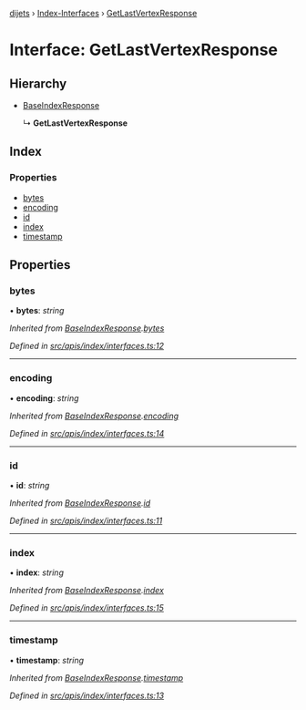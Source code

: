 [dijets](../README.md) › [Index-Interfaces](../modules/index_interfaces.md) › [GetLastVertexResponse](index_interfaces.getlastvertexresponse.md)

# Interface: GetLastVertexResponse

## Hierarchy

* [BaseIndexResponse](index_interfaces.baseindexresponse.md)

  ↳ **GetLastVertexResponse**

## Index

### Properties

* [bytes](index_interfaces.getlastvertexresponse.md#bytes)
* [encoding](index_interfaces.getlastvertexresponse.md#encoding)
* [id](index_interfaces.getlastvertexresponse.md#id)
* [index](index_interfaces.getlastvertexresponse.md#index)
* [timestamp](index_interfaces.getlastvertexresponse.md#timestamp)

## Properties

###  bytes

• **bytes**: *string*

*Inherited from [BaseIndexResponse](index_interfaces.baseindexresponse.md).[bytes](index_interfaces.baseindexresponse.md#bytes)*

*Defined in [src/apis/index/interfaces.ts:12](https://github.com/Dijets-Inc/dijetsjs/blob/ca67b81/src/apis/index/interfaces.ts#L12)*

___

###  encoding

• **encoding**: *string*

*Inherited from [BaseIndexResponse](index_interfaces.baseindexresponse.md).[encoding](index_interfaces.baseindexresponse.md#encoding)*

*Defined in [src/apis/index/interfaces.ts:14](https://github.com/Dijets-Inc/dijetsjs/blob/ca67b81/src/apis/index/interfaces.ts#L14)*

___

###  id

• **id**: *string*

*Inherited from [BaseIndexResponse](index_interfaces.baseindexresponse.md).[id](index_interfaces.baseindexresponse.md#id)*

*Defined in [src/apis/index/interfaces.ts:11](https://github.com/Dijets-Inc/dijetsjs/blob/ca67b81/src/apis/index/interfaces.ts#L11)*

___

###  index

• **index**: *string*

*Inherited from [BaseIndexResponse](index_interfaces.baseindexresponse.md).[index](index_interfaces.baseindexresponse.md#index)*

*Defined in [src/apis/index/interfaces.ts:15](https://github.com/Dijets-Inc/dijetsjs/blob/ca67b81/src/apis/index/interfaces.ts#L15)*

___

###  timestamp

• **timestamp**: *string*

*Inherited from [BaseIndexResponse](index_interfaces.baseindexresponse.md).[timestamp](index_interfaces.baseindexresponse.md#timestamp)*

*Defined in [src/apis/index/interfaces.ts:13](https://github.com/Dijets-Inc/dijetsjs/blob/ca67b81/src/apis/index/interfaces.ts#L13)*

